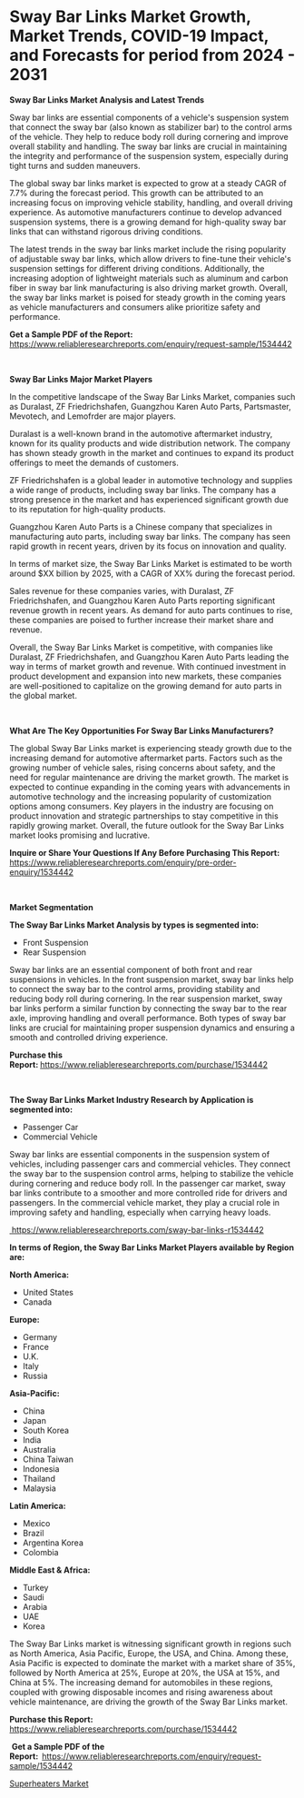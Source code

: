 <p><h1>Sway Bar Links Market Growth, Market Trends, COVID-19 Impact, and Forecasts for period from 2024 - 2031</h1></p><p><strong>Sway Bar Links Market Analysis and Latest Trends</strong></p>
<p><p>Sway bar links are essential components of a vehicle's suspension system that connect the sway bar (also known as stabilizer bar) to the control arms of the vehicle. They help to reduce body roll during cornering and improve overall stability and handling. The sway bar links are crucial in maintaining the integrity and performance of the suspension system, especially during tight turns and sudden maneuvers.</p><p>The global sway bar links market is expected to grow at a steady CAGR of 7.7% during the forecast period. This growth can be attributed to an increasing focus on improving vehicle stability, handling, and overall driving experience. As automotive manufacturers continue to develop advanced suspension systems, there is a growing demand for high-quality sway bar links that can withstand rigorous driving conditions.</p><p>The latest trends in the sway bar links market include the rising popularity of adjustable sway bar links, which allow drivers to fine-tune their vehicle's suspension settings for different driving conditions. Additionally, the increasing adoption of lightweight materials such as aluminum and carbon fiber in sway bar link manufacturing is also driving market growth. Overall, the sway bar links market is poised for steady growth in the coming years as vehicle manufacturers and consumers alike prioritize safety and performance.</p></p>
<p><strong>Get a Sample PDF of the Report:&nbsp;</strong> <a href="https://www.reliableresearchreports.com/enquiry/request-sample/1534442">https://www.reliableresearchreports.com/enquiry/request-sample/1534442</a></p>
<p>&nbsp;</p>
<p><strong>Sway Bar Links Major Market Players</strong></p>
<p><p>In the competitive landscape of the Sway Bar Links Market, companies such as Duralast, ZF Friedrichshafen, Guangzhou Karen Auto Parts, Partsmaster, Mevotech, and Lemofrder are major players. </p><p>Duralast is a well-known brand in the automotive aftermarket industry, known for its quality products and wide distribution network. The company has shown steady growth in the market and continues to expand its product offerings to meet the demands of customers.</p><p>ZF Friedrichshafen is a global leader in automotive technology and supplies a wide range of products, including sway bar links. The company has a strong presence in the market and has experienced significant growth due to its reputation for high-quality products.</p><p>Guangzhou Karen Auto Parts is a Chinese company that specializes in manufacturing auto parts, including sway bar links. The company has seen rapid growth in recent years, driven by its focus on innovation and quality.</p><p>In terms of market size, the Sway Bar Links Market is estimated to be worth around $XX billion by 2025, with a CAGR of XX% during the forecast period. </p><p>Sales revenue for these companies varies, with Duralast, ZF Friedrichshafen, and Guangzhou Karen Auto Parts reporting significant revenue growth in recent years. As demand for auto parts continues to rise, these companies are poised to further increase their market share and revenue. </p><p>Overall, the Sway Bar Links Market is competitive, with companies like Duralast, ZF Friedrichshafen, and Guangzhou Karen Auto Parts leading the way in terms of market growth and revenue. With continued investment in product development and expansion into new markets, these companies are well-positioned to capitalize on the growing demand for auto parts in the global market.</p></p>
<p>&nbsp;</p>
<p><strong>What Are The Key Opportunities For Sway Bar Links Manufacturers?</strong></p>
<p><p>The global Sway Bar Links market is experiencing steady growth due to the increasing demand for automotive aftermarket parts. Factors such as the growing number of vehicle sales, rising concerns about safety, and the need for regular maintenance are driving the market growth. The market is expected to continue expanding in the coming years with advancements in automotive technology and the increasing popularity of customization options among consumers. Key players in the industry are focusing on product innovation and strategic partnerships to stay competitive in this rapidly growing market. Overall, the future outlook for the Sway Bar Links market looks promising and lucrative.</p></p>
<p><strong>Inquire or Share Your Questions If Any Before Purchasing This Report:</strong> <a href="https://www.reliableresearchreports.com/enquiry/pre-order-enquiry/1534442">https://www.reliableresearchreports.com/enquiry/pre-order-enquiry/1534442</a></p>
<p>&nbsp;</p>
<p><strong>Market Segmentation</strong></p>
<p><strong>The Sway Bar Links Market Analysis by types is segmented into:</strong></p>
<p><ul><li>Front Suspension</li><li>Rear Suspension</li></ul></p>
<p><p>Sway bar links are an essential component of both front and rear suspensions in vehicles. In the front suspension market, sway bar links help to connect the sway bar to the control arms, providing stability and reducing body roll during cornering. In the rear suspension market, sway bar links perform a similar function by connecting the sway bar to the rear axle, improving handling and overall performance. Both types of sway bar links are crucial for maintaining proper suspension dynamics and ensuring a smooth and controlled driving experience.</p></p>
<p><strong>Purchase this Report:&nbsp;</strong><a href="https://www.reliableresearchreports.com/purchase/1534442">https://www.reliableresearchreports.com/purchase/1534442</a></p>
<p>&nbsp;</p>
<p><strong>The Sway Bar Links Market Industry Research by Application is segmented into:</strong></p>
<p><ul><li>Passenger Car</li><li>Commercial Vehicle</li></ul></p>
<p><p>Sway bar links are essential components in the suspension system of vehicles, including passenger cars and commercial vehicles. They connect the sway bar to the suspension control arms, helping to stabilize the vehicle during cornering and reduce body roll. In the passenger car market, sway bar links contribute to a smoother and more controlled ride for drivers and passengers. In the commercial vehicle market, they play a crucial role in improving safety and handling, especially when carrying heavy loads.</p></p>
<p><a href="https://www.reliableresearchreports.com/sway-bar-links-r1534442">&nbsp;https://www.reliableresearchreports.com/sway-bar-links-r1534442</a></p>
<p><strong>In terms of Region, the Sway Bar Links Market Players available by Region are:</strong></p>
<p>
    <p> <strong> North America: </strong>
        <ul>
            <li>United States</li>
            <li>Canada</li>
        </ul>
        </p> 
    <p> <strong> Europe: </strong>
        <ul>
            <li>Germany</li>
            <li>France</li>
            <li>U.K.</li>
            <li>Italy</li>
            <li>Russia</li>
        </ul>
        </p> 
    <p> <strong> Asia-Pacific: </strong>
        <ul>
            <li>China</li>
            <li>Japan</li>
            <li>South Korea</li>
            <li>India</li>
            <li>Australia</li>
            <li>China Taiwan</li>
            <li>Indonesia</li>
            <li>Thailand</li>
            <li>Malaysia</li>
        </ul>
        </p> 
    <p> <strong> Latin America: </strong>
        <ul>
            <li>Mexico</li>
            <li>Brazil</li>
            <li>Argentina Korea</li>
            <li>Colombia</li>
        </ul>
        </p> 
    <p> <strong> Middle East & Africa: </strong>
        <ul>
            <li>Turkey</li>
            <li>Saudi</li>
            <li>Arabia</li>
            <li>UAE</li>
            <li>Korea</li>
        </ul>
    </p>
    </p>
<p><p>The Sway Bar Links market is witnessing significant growth in regions such as North America, Asia Pacific, Europe, the USA, and China. Among these, Asia Pacific is expected to dominate the market with a market share of 35%, followed by North America at 25%, Europe at 20%, the USA at 15%, and China at 5%. The increasing demand for automobiles in these regions, coupled with growing disposable incomes and rising awareness about vehicle maintenance, are driving the growth of the Sway Bar Links market.</p></p>
<p><strong>Purchase this Report: </strong><a href="https://www.reliableresearchreports.com/purchase/1534442">https://www.reliableresearchreports.com/purchase/1534442</a></p>
<p>&nbsp;<strong>Get a Sample PDF of the Report:&nbsp;&nbsp;</strong><a href="https://www.reliableresearchreports.com/enquiry/request-sample/1534442">https://www.reliableresearchreports.com/enquiry/request-sample/1534442</a></p>
<p><strong></strong></p>
<p><p><a href="https://github.com/CliffMedina6/Market-Research-Report-List-4/blob/main/superheaters-market.md">Superheaters Market</a></p></p>